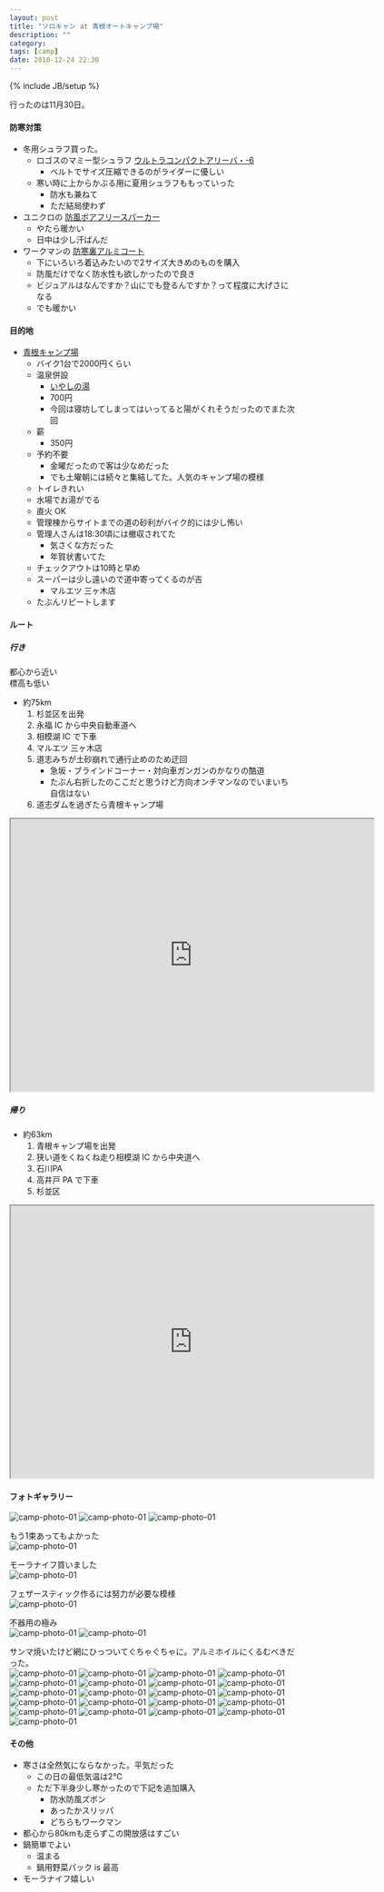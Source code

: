```yaml
---
layout: post
title: "ソロキャン at 青根オートキャンプ場"
description: ""
category:
tags: [camp]
date: 2018-12-24 22:30
---
```

{% include JB/setup %}

行ったのは11月30日。



#### 防寒対策

- 冬用シュラフ買った。  
    - ロゴスのマミー型シュラフ [ウルトラコンパクトアリーバ・-6](http://www.logos.ne.jp/products/info/1729)
        - ベルトでサイズ圧縮できるのがライダーに優しい
    - 寒い時に上からかぶる用に夏用シュラフももっていった
        - 防水も兼ねて
        - ただ結局使わず
- ユニクロの [防風ボアフリースパーカー](https://www.uniqlo.com/jp/store/goods/409878/)
    - やたら暖かい
    - 日中は少し汗ばんだ
- ワークマンの [防寒裏アルミコート](https://store.workman.co.jp/item/item.html?i=508)
    - 下にいろいろ着込みたいので2サイズ大きめのものを購入
    - 防風だけでなく防水性も欲しかったので良き
    - ビジュアルはなんですか？山にでも登るんですか？って程度に大げさになる
    - でも暖かい

#### 目的地

- [青根キャンプ場](http://aonecamp.jp/)
    - バイク1台で2000円くらい
    - 温泉併設
        - [いやしの湯](http://www.iyashinoyu.org/)
        - 700円
        - 今回は寝坊してしまってはいってると陽がくれそうだったのでまた次回
    - 薪
        - 350円
    - 予約不要
        - 金曜だったので客は少なめだった
        - でも土曜朝には続々と集結してた。人気のキャンプ場の模様
    - トイレきれい
    - 水場でお湯がでる
    - 直火 OK
    - 管理棟からサイトまでの道の砂利がバイク的には少し怖い
    - 管理人さんは18:30頃には撤収されてた
        - 気さくな方だった
        - 年賀状書いてた
    - チェックアウトは10時と早め
    - スーパーは少し遠いので道中寄ってくるのが吉
        - マルエツ 三ヶ木店
    - たぶんリピートします

#### ルート

##### 行き

都心から近い  
標高も低い  

- 約75km
    1. 杉並区を出発
    2. 永福 IC から中央自動車道へ
    3. 相模湖 IC で下車
    4. マルエツ 三ヶ木店
    5. 道志みちが土砂崩れで通行止めのため迂回
        - 急坂・ブラインドコーナー・対向車ガンガンのかなりの酷道
        - たぶん右折したのここだと思うけど方向オンチマンなのでいまいち自信はない
    6. 道志ダムを過ぎたら青根キャンプ場

<iframe src="https://www.google.com/maps/d/u/0/embed?mid=1IIwetYEesjaB5ndWEO2vQA5zVePH6GKj" width="640" height="480"></iframe>

##### 帰り

- 約63km
    1. 青根キャンプ場を出発
    2. 狭い道をくねくね走り相模湖 IC から中央道へ
    3. 石川PA
    4. 高井戸 PA で下車
    5. 杉並区

<iframe src="https://www.google.com/maps/d/u/0/embed?mid=1tvzzag4J50B4egVV5Un79xA_Ex78kA1E" width="640" height="480"></iframe>

#### フォトギャラリー

![camp-photo-01]({{site.url}}/assets/entry/2018-12-24-IMG_1001.JPG)
![camp-photo-01]({{site.url}}/assets/entry/2018-12-24-IMG_1002.JPG)
![camp-photo-01]({{site.url}}/assets/entry/2018-12-24-IMG_1003.JPG)

もう1束あってもよかった  
![camp-photo-01]({{site.url}}/assets/entry/2018-12-24-IMG_1005.JPG)

モーラナイフ買いました  
![camp-photo-01]({{site.url}}/assets/entry/2018-12-24-IMG_1006.JPG)

フェザースティック作るには努力が必要な模様  
![camp-photo-01]({{site.url}}/assets/entry/2018-12-24-IMG_1007.JPG)

不器用の極み  
![camp-photo-01]({{site.url}}/assets/entry/2018-12-24-IMG_1008.JPG)
![camp-photo-01]({{site.url}}/assets/entry/2018-12-24-IMG_1010.JPG)

サンマ焼いたけど網にひっついてぐちゃぐちゃに。アルミホイルにくるむべきだった。  
![camp-photo-01]({{site.url}}/assets/entry/2018-12-24-IMG_1011.JPG)
![camp-photo-01]({{site.url}}/assets/entry/2018-12-24-IMG_1012.JPG)
![camp-photo-01]({{site.url}}/assets/entry/2018-12-24-IMG_1013.JPG)
![camp-photo-01]({{site.url}}/assets/entry/2018-12-24-IMG_1014.JPG)
![camp-photo-01]({{site.url}}/assets/entry/2018-12-24-IMG_1015.JPG)
![camp-photo-01]({{site.url}}/assets/entry/2018-12-24-IMG_1016.JPG)
![camp-photo-01]({{site.url}}/assets/entry/2018-12-24-IMG_1017.PNG)
![camp-photo-01]({{site.url}}/assets/entry/2018-12-24-IMG_1018.JPG)
![camp-photo-01]({{site.url}}/assets/entry/2018-12-24-IMG_1019.JPG)
![camp-photo-01]({{site.url}}/assets/entry/2018-12-24-IMG_1021.JPG)
![camp-photo-01]({{site.url}}/assets/entry/2018-12-24-IMG_1022.JPG)
![camp-photo-01]({{site.url}}/assets/entry/2018-12-24-IMG_1023.JPG)
![camp-photo-01]({{site.url}}/assets/entry/2018-12-24-IMG_1024.JPG)
![camp-photo-01]({{site.url}}/assets/entry/2018-12-24-IMG_1025.JPG)
![camp-photo-01]({{site.url}}/assets/entry/2018-12-24-IMG_1026.JPG)
![camp-photo-01]({{site.url}}/assets/entry/2018-12-24-IMG_1027.JPG)
![camp-photo-01]({{site.url}}/assets/entry/2018-12-24-IMG_1028.JPG)
![camp-photo-01]({{site.url}}/assets/entry/2018-12-24-IMG_1029.JPG)
![camp-photo-01]({{site.url}}/assets/entry/2018-12-24-IMG_1030.JPG)
![camp-photo-01]({{site.url}}/assets/entry/2018-12-24-IMG_1031.JPG)
![camp-photo-01]({{site.url}}/assets/entry/2018-12-24-IMG_1033.JPG)

#### その他

- 寒さは全然気にならなかった。平気だった
    - この日の最低気温は2℃
    - ただ下半身少し寒かったので下記を追加購入
        - 防水防風ズボン
        - あったかスリッパ
        - どちらもワークマン
- 都心から80kmも走らずこの開放感はすごい
- 鍋簡単でよい
    - 温まる
    - 鍋用野菜パック is 最高
- モーラナイフ嬉しい